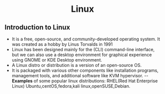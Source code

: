 # <center>Linux</center>  


## Introduction to Linux

- It is a free, open-source, and community-developed operating system. It was created as a hobby by Linus Torvalds in 1991
- Linux has been designed mainly for the (CLI) command-line interface, but we can also use a desktop environment for graphical experience using GNOME or KDE Desktop environment.
- A Linux distro or distribution is a version of an open-source OS. 
- It is packaged with various other components like installation programs, management tools, and additional software like KVM hypervisor. --
<b>Examples</b> of some popular linux distributions:
RHEL(Red Hat Enterprise Linux)
Ubuntu,centOS,fedora,kali linux,openSUSE,Debian.





